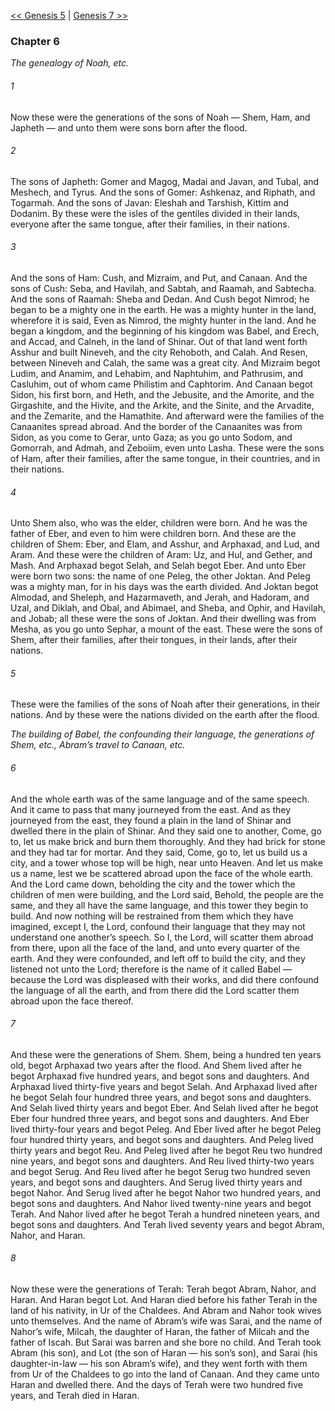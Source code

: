 [<< Genesis 5](Genesis%205.md)  |  [Genesis 7 >>](Genesis%207.md)

### Chapter 6

*The genealogy of Noah, etc.*

###### 1
Now these were the generations of the sons of Noah — Shem, Ham, and Japheth — and unto them were sons born after the flood.

###### 2
The sons of Japheth: Gomer and Magog, Madai and Javan, and Tubal, and Meshech, and Tyrus. And the sons of Gomer: Ashkenaz, and Riphath, and Togarmah. And the sons of Javan: Eleshah and Tarshish, Kittim and Dodanim. By these were the isles of the gentiles divided in their lands, everyone after the same tongue, after their families, in their nations.

###### 3
And the sons of Ham: Cush, and Mizraim, and Put, and Canaan. And the sons of Cush: Seba, and Havilah, and Sabtah, and Raamah, and Sabtecha. And the sons of Raamah: Sheba and Dedan. And Cush begot Nimrod; he began to be a mighty one in the earth. He was a mighty hunter in the land, wherefore it is said, Even as Nimrod, the mighty hunter in the land. And he began a kingdom, and the beginning of his kingdom was Babel, and Erech, and Accad, and Calneh, in the land of Shinar. Out of that land went forth Asshur and built Nineveh, and the city Rehoboth, and Calah. And Resen, between Nineveh and Calah, the same was a great city. And Mizraim begot Ludim, and Anamim, and Lehabim, and Naphtuhim, and Pathrusim, and Casluhim, out of whom came Philistim and Caphtorim. And Canaan begot Sidon, his first born, and Heth, and the Jebusite, and the Amorite, and the Girgashite, and the Hivite, and the Arkite, and the Sinite, and the Arvadite, and the Zemarite, and the Hamathite. And afterward were the families of the Canaanites spread abroad. And the border of the Canaanites was from Sidon, as you come to Gerar, unto Gaza; as you go unto Sodom, and Gomorrah, and Admah, and Zeboiim, even unto Lasha. These were the sons of Ham, after their families, after the same tongue, in their countries, and in their nations.

###### 4
Unto Shem also, who was the elder, children were born. And he was the father of Eber, and even to him were children born. And these are the children of Shem: Eber, and Elam, and Asshur, and Arphaxad, and Lud, and Aram. And these were the children of Aram: Uz, and Hul, and Gether, and Mash. And Arphaxad begot Selah, and Selah begot Eber. And unto Eber were born two sons: the name of one Peleg, the other Joktan. And Peleg was a mighty man, for in his days was the earth divided. And Joktan begot Almodad, and Sheleph, and Hazarmaveth, and Jerah, and Hadoram, and Uzal, and Diklah, and Obal, and Abimael, and Sheba, and Ophir, and Havilah, and Jobab; all these were the sons of Joktan. And their dwelling was from Mesha, as you go unto Sephar, a mount of the east. These were the sons of Shem, after their families, after their tongues, in their lands, after their nations.

###### 5
These were the families of the sons of Noah after their generations, in their nations. And by these were the nations divided on the earth after the flood.


*The building of Babel, the confounding their language, the generations of Shem, etc., Abram’s travel to Canaan, etc.*

###### 6
And the whole earth was of the same language and of the same speech. And it came to pass that many journeyed from the east. And as they journeyed from the east, they found a plain in the land of Shinar and dwelled there in the plain of Shinar. And they said one to another, Come, go to, let us make brick and burn them thoroughly. And they had brick for stone and they had tar for mortar. And they said, Come, go to, let us build us a city, and a tower whose top will be high, near unto Heaven. And let us make us a name, lest we be scattered abroad upon the face of the whole earth. And the Lord came down, beholding the city and the tower which the children of men were building, and the Lord said, Behold, the people are the same, and they all have the same language, and this tower they begin to build. And now nothing will be restrained from them which they have imagined, except I, the Lord, confound their language that they may not understand one another’s speech. So I, the Lord, will scatter them abroad from there, upon all the face of the land, and unto every quarter of the earth. And they were confounded, and left off to build the city, and they listened not unto the Lord; therefore is the name of it called Babel — because the Lord was displeased with their works, and did there confound the language of all the earth, and from there did the Lord scatter them abroad upon the face thereof.

###### 7
And these were the generations of Shem. Shem, being a hundred ten years old, begot Arphaxad two years after the flood. And Shem lived after he begot Arphaxad five hundred years, and begot sons and daughters. And Arphaxad lived thirty-five years and begot Selah. And Arphaxad lived after he begot Selah four hundred three years, and begot sons and daughters. And Selah lived thirty years and begot Eber. And Selah lived after he begot Eber four hundred three years, and begot sons and daughters. And Eber lived thirty-four years and begot Peleg. And Eber lived after he begot Peleg four hundred thirty years, and begot sons and daughters. And Peleg lived thirty years and begot Reu. And Peleg lived after he begot Reu two hundred nine years, and begot sons and daughters. And Reu lived thirty-two years and begot Serug. And Reu lived after he begot Serug two hundred seven years, and begot sons and daughters. And Serug lived thirty years and begot Nahor. And Serug lived after he begot Nahor two hundred years, and begot sons and daughters. And Nahor lived twenty-nine years and begot Terah. And Nahor lived after he begot Terah a hundred nineteen years, and begot sons and daughters. And Terah lived seventy years and begot Abram, Nahor, and Haran.

###### 8
Now these were the generations of Terah: Terah begot Abram, Nahor, and Haran. And Haran begot Lot. And Haran died before his father Terah in the land of his nativity, in Ur of the Chaldees. And Abram and Nahor took wives unto themselves. And the name of Abram’s wife was Sarai, and the name of Nahor’s wife, Milcah, the daughter of Haran, the father of Milcah and the father of Iscah. But Sarai was barren and she bore no child. And Terah took Abram (his son), and Lot (the son of Haran — his son’s son), and Sarai (his daughter-in-law — his son Abram’s wife), and they went forth with them from Ur of the Chaldees to go into the land of Canaan. And they came unto Haran and dwelled there. And the days of Terah were two hundred five years, and Terah died in Haran.